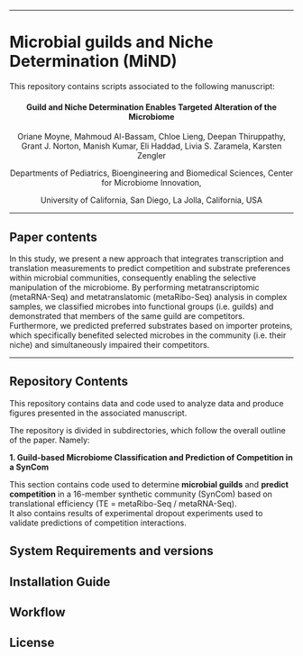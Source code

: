 ***

# Microbial guilds and Niche Determination (MiND)

This repository contains scripts associated to the following manuscript:  

<h4> <p align ="center">Guild and Niche Determination Enables Targeted Alteration of the Microbiome</p> </h4>

<p align ="center">Oriane Moyne, Mahmoud Al-Bassam, Chloe Lieng, Deepan Thiruppathy, Grant J. Norton, Manish Kumar, Eli Haddad, Livia S. Zaramela, Karsten Zengler</p>

<p align ="center">Departments of Pediatrics, Bioengineering and Biomedical Sciences, Center for Microbiome Innovation,</p>  <p align ="center">University of California, San Diego, La Jolla, California, USA</p>

***  

## Paper contents

In this study, we present a new approach that integrates transcription and translation measurements to predict competition and substrate preferences within microbial communities, consequently enabling the selective manipulation of the microbiome. By performing metatranscriptomic (metaRNA-Seq) and metatranslatomic (metaRibo-Seq) analysis in complex samples, we classified microbes into functional groups (i.e. guilds) and demonstrated that members of the same guild are competitors. Furthermore, we predicted preferred substrates based on importer proteins, which specifically benefited selected microbes in the community (i.e. their niche) and simultaneously impaired their competitors. 

***

## Repository Contents

This repository contains data and code used to analyze data and produce figures presented in the associated manuscript.  

The repository is divided in subdirectories, which follow the overall outline of the paper. Namely:  

__1. Guild-based Microbiome Classification and Prediction of Competition in a SynCom__  

This section contains code used to determine __microbial guilds__ and __predict competition__ in a 16-member synthetic community (SynCom) based on translational efficiency (TE = metaRibo-Seq / metaRNA-Seq).  
It also contains results of experimental dropout experiments used to validate predictions of competition interactions.  





## System Requirements and versions  

## Installation Guide  

## Workflow

## License


